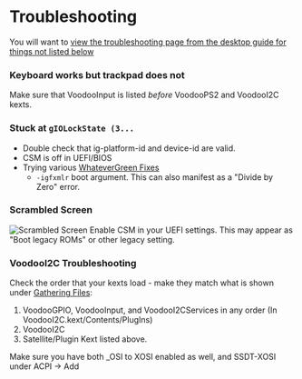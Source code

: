 # Troubleshooting

You will want to [view the troubleshooting page from the desktop guide for things not listed below](https://dortania.github.io/OpenCore-Desktop-Guide/troubleshooting/troubleshooting.html)

### Keyboard works but trackpad does not

Make sure that VoodooInput is listed *before* VoodooPS2 and VoodooI2C kexts.

### Stuck at `gIOLockState (3...`

* Double check that ig-platform-id and device-id are valid.
* CSM is off in UEFI/BIOS
* Trying various [WhateverGreen Fixes](https://github.com/acidanthera/WhateverGreen/blob/master/Manual/FAQ.IntelHD.en.md)
  * `-igfxmlr` boot argument. This can also manifest as a "Divide by Zero" error.

### Scrambled Screen

![Scrambled Screen](/images/install/Scrambled.jpg)
Enable CSM in your UEFI settings. This may appear as "Boot legacy ROMs" or other legacy setting.

### VoodooI2C Troubleshooting

Check the order that your kexts load - make they match what is shown under [Gathering Files](/OpenCore/ktext.md):

1. VoodooGPIO, VoodooInput, and VoodooI2CServices in any order (In VoodooI2C.kext/Contents/PlugIns)
2. VoodooI2C
3. Satellite/Plugin Kext listed above.

Make sure you have both _OSI to XOSI enabled as well, and SSDT-XOSI under ACPI -> Add
